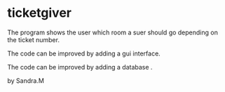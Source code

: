 # ticketgiver

  The program shows the user which room a suer should go depending on the ticket number.
  
  The code can be improved by adding a gui interface.
  
  The code can be improved by adding a database .


  by Sandra.M
